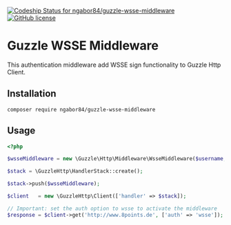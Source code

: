[ ![Codeship Status for ngabor84/guzzle-wsse-middleware](https://app.codeship.com/projects/bb473260-4b7f-0136-d461-0a55bf1c344a/status?branch=master)](https://app.codeship.com/projects/292946)
[![GitHub license](https://img.shields.io/github/license/ngabor84/guzzle-wsse-middleware.svg)](https://github.com/ngabor84/guzzle-wsse-middleware/blob/master/LICENSE.md)

# Guzzle WSSE Middleware

This authentication middleware add WSSE sign functionality to Guzzle Http Client.

## Installation
`composer require ngabor84/guzzle-wsse-middleware`

## Usage
```php
<?php

$wsseMiddleware = new \Guzzle\Http\Middleware\WsseMiddleware($username, $password);

$stack = \GuzzleHttp\HandlerStack::create();

$stack->push($wsseMiddleware);

$client   = new \GuzzleHttp\Client(['handler' => $stack]);

// Important: set the auth option to wsse to activate the middleware
$response = $client->get('http://www.8points.de', ['auth' => 'wsse']);
```
